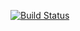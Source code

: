 [![Build Status](https://travis-ci.org/Celestial-Body/Betelgeuse.svg?branch=master)](https://travis-ci.org/Celestial-Body/Betelgeuse)
